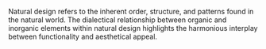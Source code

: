 
Natural design refers to the inherent order, structure, and patterns found in the natural world. The dialectical relationship between organic and inorganic elements within natural design highlights the harmonious interplay between functionality and aesthetical appeal.

